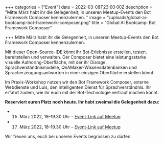 +++
categories = ["Event"]
date = 2022-03-08T23:00:00Z
description = "Mitte März habt ihr die Gelegenheit, in unseren Meetup-Events den Bot Framework Composer kennenzulernen. "
image = "/uploads/global-ai-bootcamp-bot-framework-composer.png"
title = "Global AI Bootcamp: Bot Framework Composer"

+++
Mitte März habt ihr die Gelegenheit, in unseren Meetup-Events den Bot Framework Composer kennenzulernen. 

Mit dieser Open-Source-IDE könnt ihr Bot-Erlebnisse erstellen, testen, bereitstellen und verwalten. Der Composer bietet eine leistungsstarke visuelle Authoring-Oberfläche, mit der ihr Dialoge, Sprachverständnismodelle, QnAMaker-Wissensdatenbanken und Spracherzeugungsantworten in einer einzigen Oberfläche erstellen könnt. 

Im Praxis-Workshop nutzen wir den Bot Framework Composer, externe Webdienste und Luis, den intelligenten Dienst für Sprachverständnis. Ihr erfahrt zudem, wie ihr euch mit der Bot-Technologie vertraut machen könnt.

**Reserviert euren Platz noch heute. Ihr habt zweimal die Gelegenheit dazu:**

* 15. März 2022, 18–19.30 Uhr – [Event-Link auf Meetup](https://www.meetup.com/de-DE/AI-and-Intelligent-Cloud/events/283340793 "Global AI Bootcamp: Bot Framework Composer")
* 17. März 2022, 18–19.30 Uhr – [Event-Link auf Meetup](https://www.meetup.com/de-DE/Azure-Basel-User-Group/events/283354252 "Jetzt Platz sichern am Bot-Event")

Wir freuen uns, euch bei unseren Events begrüssen zu dürfen.